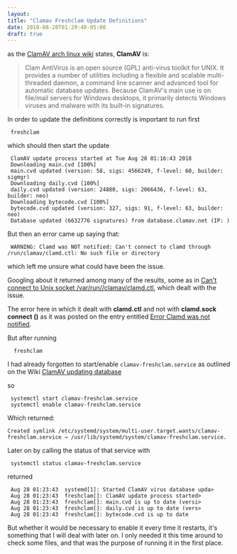 ```yaml
---
layout: 
title: "Clamav Freshclam Update Definitions"
date: 2018-08-28T01:29:48-05:00
draft: true
---
```


as the <a href="https://wiki.archlinux.org/index.php/ClamAV" target="_blank">ClamAV arch linux wiki</a> states, **ClamAV** is:

>Clam AntiVirus is an open source (GPL) anti-virus toolkit for UNIX. It provides a number of utilities including a flexible and scalable multi-threaded daemon, a command line scanner and advanced tool for automatic database updates. Because ClamAV's main use is on file/mail servers for Windows desktops, it primarily detects Windows viruses and malware with its built-in signatures.

In order to update the definitions correctly is important to run first 

     freshclam

which should then start the update 


     ClamAV update process started at Tue Aug 28 01:16:43 2018
     Downloading main.cvd [100%]
     main.cvd updated (version: 58, sigs: 4566249, f-level: 60, builder: sigmgr)
     Downloading daily.cvd [100%]
     daily.cvd updated (version: 24880, sigs: 2066436, f-level: 63, builder: neo)
     Downloading bytecode.cvd [100%]
     bytecode.cvd updated (version: 327, sigs: 91, f-level: 63, builder: neo)
     Database updated (6632776 signatures) from database.clamav.net (IP: )

But then an error came up saying that:

     WARNING: Clamd was NOT notified: Can't connect to clamd through /run/clamav/clamd.ctl: No such file or directory


which left me unsure what could have been the issue.

Googling about it returned among many of the results, some as in <a href="https://www.linuxquestions.org/questions/linux-server-73/can%27t-connect-to-unix-socket-var-run-clamav-clamd-ctl-connection-refused-856847/" target="_blank">Can't connect to Unix socket /var/run//clamav/clamd.ctl</a>, which dealt with the issue.

The error here in which it dealt with **clamd.ctl** and not with **clamd.sock connect ()** as it was posted on the entry entitled <a href="https://wiki.archlinux.org/index.php/ClamAV#Error:_Clamd_was_NOT_notified" target="_blank">Error Clamd was not notified</a>.

But after running 

      freshclam

I had already forgotten to start/enable `clamav-freshclam.service` as outlined on the Wiki <a href="https://wiki.archlinux.org/index.php/ClamAV#Updating_database" target="_blank">ClamAV updating database</a>

so

     systemctl start clamav-freshclam.service
     systemctl enable clamav-freshclam.service

Which returned:

`Created symlink /etc/systemd/system/multi-user.target.wants/clamav-freshclam.service → /usr/lib/systemd/system/clamav-freshclam.service.` 

Later on by calling the status of that service with

     systemctl status clamav-freshclam.service

returned 

     Aug 28 01:23:43  systemd[1]: Started ClamAV virus database upda>
     Aug 28 01:23:43  freshclam[]: ClamAV update process started>
     Aug 28 01:23:43  freshclam[]: main.cvd is up to date (versi>
     Aug 28 01:23:43  freshclam[]: daily.cvd is up to date (vers>
     Aug 28 01:23:43  freshclam[]: bytecode.cvd is up to date


But whether it would be necessary to enable it every time it restarts, it's something that I will deal with later on. I only needed it this time around to check some files, and that was the purpose of running it in the first place.
